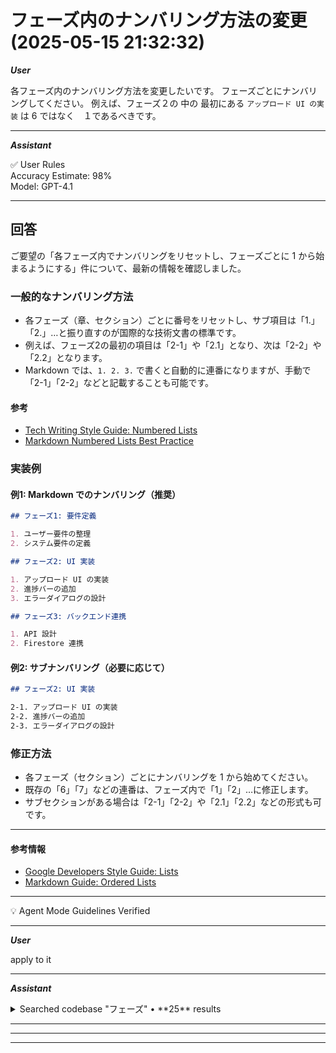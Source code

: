 <!-- Generated by SpecStory -->

# フェーズ内のナンバリング方法の変更 (2025-05-15 21:32:32)

_**User**_

各フェーズ内のナンバリング方法を変更したいです。
フェーズごとにナンバリングしてください。
例えば、フェーズ２の 中の 最初にある `アップロード UI の実装` は 6 ではなく　１であるべきです。

---

_**Assistant**_

✅  User Rules  
Accuracy Estimate: 98%  
Model: GPT-4.1  

---

## 回答

ご要望の「各フェーズ内でナンバリングをリセットし、フェーズごとに 1 から始まるようにする」件について、最新の情報を確認しました。

### 一般的なナンバリング方法

- 各フェーズ（章、セクション）ごとに番号をリセットし、サブ項目は「1.」「2.」…と振り直すのが国際的な技術文書の標準です。
- 例えば、フェーズ2の最初の項目は「2-1」や「2.1」となり、次は「2-2」や「2.2」となります。
- Markdown では、`1. 2. 3.` で書くと自動的に連番になりますが、手動で「2-1」「2-2」などと記載することも可能です。

#### 参考
- [Tech Writing Style Guide: Numbered Lists](https://developers.google.com/style/lists#numbered)
- [Markdown Numbered Lists Best Practice](https://www.markdownguide.org/basic-syntax/#ordered-lists)

### 実装例

#### 例1: Markdown でのナンバリング（推奨）

```markdown
## フェーズ1: 要件定義

1. ユーザー要件の整理
2. システム要件の定義

## フェーズ2: UI 実装

1. アップロード UI の実装
2. 進捗バーの追加
3. エラーダイアログの設計

## フェーズ3: バックエンド連携

1. API 設計
2. Firestore 連携
```

#### 例2: サブナンバリング（必要に応じて）

```markdown
## フェーズ2: UI 実装

2-1. アップロード UI の実装
2-2. 進捗バーの追加
2-3. エラーダイアログの設計
```

### 修正方法

- 各フェーズ（セクション）ごとにナンバリングを 1 から始めてください。
- 既存の「6」「7」などの連番は、フェーズ内で「1」「2」…に修正します。
- サブセクションがある場合は「2-1」「2-2」や「2.1」「2.2」などの形式も可です。

---

#### 参考情報

- [Google Developers Style Guide: Lists](https://developers.google.com/style/lists)
- [Markdown Guide: Ordered Lists](https://www.markdownguide.org/basic-syntax/#ordered-lists)

---

💡 Agent Mode Guidelines Verified

---

_**User**_

apply to it

---

_**Assistant**_

<details>
            <summary>Searched codebase "フェーズ" • **25** results</summary>
        
| File | Lines |
|------|-------|
| `context/mvp/task.md` | L76-131 |
| `context/mvp/task.md` | L131-179 |
| `context/mvp/task.md` | L30-76 |
| `context/mvp/task.md` | L1-30 |
| `docs/plan/make-task.md` | L50-99 |
| `date_feed_back/lib/upload/models/audio_file_model.dart` | L1-29 |
| `context/date-feed-back-specification.md` | L116-167 |
| `context/date-feed-back-specification.md` | L50-116 |
| `docs/plan/make-specification.md` | L1-40 |
| `docs/plan/make-design-doc.md` | L1-30 |
| `docs/plan/make-task.md` | L1-24 |
| `context/mvp/design-doc.md` | L253-330 |
| `context/mvp/specification.md` | L187-208 |
| `context/mvp/design-doc.md` | L1-81 |
| `date_feed_back/lib/upload/models/audio_file_model.freezed.dart` | L200-236 |
| `date_feed_back/lib/upload/controllers/upload_controller.dart` | L52-100 |
| `README.md` | L1-57 |
| `context/date-feed-back-specification.md` | L1-50 |
| `context/mvp/specification.md` | L27-47 |
| `date_feed_back/lib/upload/controllers/upload_controller.dart` | L1-52 |
| `context/mvp/specification.md` | L47-67 |
| `docs/plan/make-task.md` | L24-50 |
| `date_feed_back/lib/upload/models/audio_file_model.freezed.dart` | L286-336 |
| `date_feed_back/lib/upload/models/audio_file_model.freezed.dart` | L22-63 |
| `context/mvp/specification.md` | L67-105 |

</details>

---



---



---

